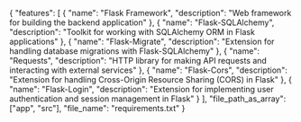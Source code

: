 {
  "features": [
    {
      "name": "Flask Framework",
      "description": "Web framework for building the backend application"
    },
    {
      "name": "Flask-SQLAlchemy",
      "description": "Toolkit for working with SQLAlchemy ORM in Flask applications"
    },
    {
      "name": "Flask-Migrate",
      "description": "Extension for handling database migrations with Flask-SQLAlchemy"
    },
    {
      "name": "Requests",
      "description": "HTTP library for making API requests and interacting with external services"
    },
    {
      "name": "Flask-Cors",
      "description": "Extension for handling Cross-Origin Resource Sharing (CORS) in Flask"
    },
    {
      "name": "Flask-Login",
      "description": "Extension for implementing user authentication and session management in Flask"
    }
  ],
  "file_path_as_array": ["app", "src"],
  "file_name": "requirements.txt"
}